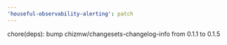 ```yaml
---
'houseful-observability-alerting': patch
---
```


chore(deps): bump chizmw/changesets-changelog-info from 0.1.1 to 0.1.5

